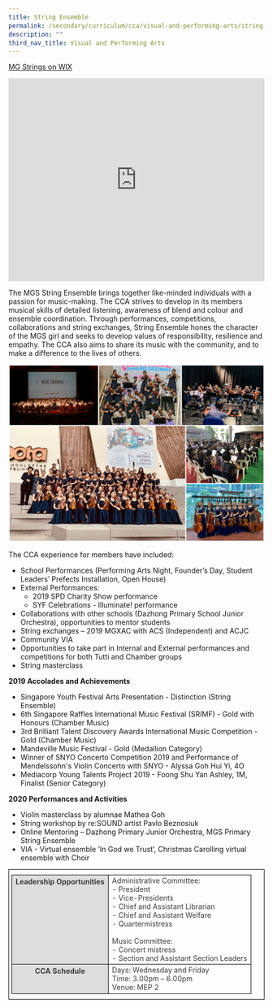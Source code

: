 ```yaml
---
title: String Ensemble
permalink: /secondary/curriculum/cca/visual-and-performing-arts/string-ensemble/
description: ""
third_nav_title: Visual and Performing Arts
---
```

[MG Strings on WIX](https://mgstringsofficial.wixsite.com/website-2)

<div style="width:100%; height:400px">
  <iframe class="ive_eobj_center" allowfullscreen="" frameborder="0" src="https://www.youtube.com/embed/isq_j2oQ5iU" height="100%" width="100%">
  </iframe>
</div>

The MGS String Ensemble brings together like-minded individuals with a passion for music-making. The CCA strives to develop in its members musical skills of detailed listening, awareness of blend and colour and ensemble coordination. Through performances, competitions, collaborations and string exchanges, String Ensemble hones the character of the MGS girl and seeks to develop values of responsibility, resilience and empathy. The CCA also aims to share its music with the community, and to make a difference to the lives of others.

![](/images/Sec_cca/string%20ensemble.jpg)

The CCA experience for members have included:

*   School Performances (Performing Arts Night, Founder’s Day, Student Leaders’ Prefects Installation, Open House)
*   External Performances:
    *   2019 SPD Charity Show performance
    *   SYF Celebrations - Illuminate! performance
*   Collaborations with other schools (Dazhong Primary School Junior Orchestra), opportunities to mentor students
*   String exchanges – 2019 MGXAC with ACS (Independent) and ACJC
*   Community VIA
*   Opportunities to take part in Internal and External performances and competitions for both Tutti and Chamber groups
*   String masterclass

**2019 Accolades and Achievements**

*   Singapore Youth Festival Arts Presentation - Distinction (String Ensemble)
*   6th Singapore Raffles International Music Festival (SRIMF) - Gold with Honours (Chamber Music)
*   3rd Brilliant Talent Discovery Awards International Music Competition - Gold (Chamber Music)
*   Mandeville Music Festival - Gold (Medallion Category)
*   Winner of SNYO Concerto Competition 2019 and Performance of Mendelssohn's Violin Concerto with SNYO - Alyssa Goh Hui Yi, 4O
*   Mediacorp Young Talents Project 2019 - Foong Shu Yan Ashley, 1M, Finalist (Senior Category)

  

**2020 Performances and Activities**

*   Violin masterclass by alumnae Mathea Goh 
*   String workshop by re:SOUND artist Pavlo Beznosiuk
*   Online Mentoring – Dazhong Primary Junior Orchestra, MGS Primary String Ensemble 
*   VIA - Virtual ensemble ‘In God we Trust’, Christmas Carolling virtual ensemble with Choir

<style type="text/css">
.tg {
    border-color: black;
    border-style: solid;
    border-width: 1px;
    color: #3D3D3D;
    padding: 10px 5px;
}
.tg td {
    overflow: hidden;
    word-break: normal;
}
.tg th {
    background-color: #DDD;
    border-color: black;
    border-style: solid;
    border-width: 1px;
    color: #3D3D3D;
    font-weight: bold;
}
.tg .tr-norm {
    border-color: black;
    border-style: solid;
    border-width: 1px;
    vertical-align: top;
}
.tg .tr-header {
    border-color: black;
    border-style: solid;
    border-width: 1px;
    color: #3D3D3D;
    font-weight: bold;
    vertical-align: top
}
</style>

<table class="tg">
  <thead>
    <tr>
      <th class="tr-header">Leadership Opportunities</th>
      <td class="tr-norm">Administrative Committee:<br>
        - President<br>
        - Vice-Presidents<br>
        - Chief and Assistant Librarian<br>
        - Chief and Assistant Welfare<br>
        - Quartermistress<br>
        <br>
        Music Committee:<br>
        - Concert mistress<br>
				- Section and Assistant Section Leaders</td>
    </tr>
  </thead>
  <tbody>
    <tr>
      <th class="tr-header">CCA Schedule</th>
      <td class="tr-norm">Days: Wednesday and Friday<br>
        Time: 3.00pm – 6.00pm<br>
      Venue: MEP 2</td>
    </tr>
  </tbody>
</table>